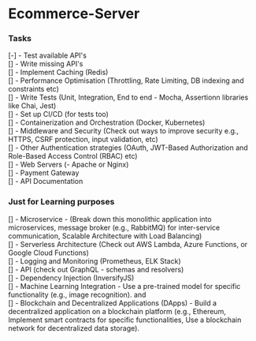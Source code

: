 # Ecommerce-Server

### Tasks
  
[-] - Test available API's  
[] - Write missing API's  
[] - Implement Caching (Redis)  
[] - Performance Optimisation (Throttling, Rate Limiting, DB indexing and constraints etc)  
[] - Write Tests (Unit, Integration, End to end - Mocha, Assertionn libraries like Chai, Jest)  
[] - Set up CI/CD (for tests too)  
[] - Containerization and Orchestration (Docker, Kubernetes)  
[] - Middleware and Security (Check out ways to improve security e.g., HTTPS, CSRF protection, input validation, etc)  
[] - Other Authentication strategies (OAuth, JWT-Based Authorization and Role-Based Access Control (RBAC) etc)  
[] - Web Servers (-	Apache or Nginx)  
[] - Payment Gateway  
[] - API Documentation


### Just for Learning purposes

[] - Microservice - (Break down this monolithic application into microservices, message broker (e.g., RabbitMQ) for inter-service communication, Scalable Architecture with Load Balancing)  
[] - Serverless Architecture (Check out AWS Lambda, Azure Functions, or Google Cloud Functions)  
[] - Logging and Monitoring (Prometheus, ELK Stack)  
[] - API (check out GraphQL - schemas and resolvers)  
[] - Dependency Injection (InversifyJS)  
[] - Machine Learning Integration - Use a pre-trained model for specific functionality (e.g., image recognition). and   
[] - Blockchain and Decentralized Applications (DApps) - Build a decentralized application on a blockchain platform (e.g., Ethereum, Implement smart contracts for specific functionalities, Use a blockchain network for decentralized data storage).

